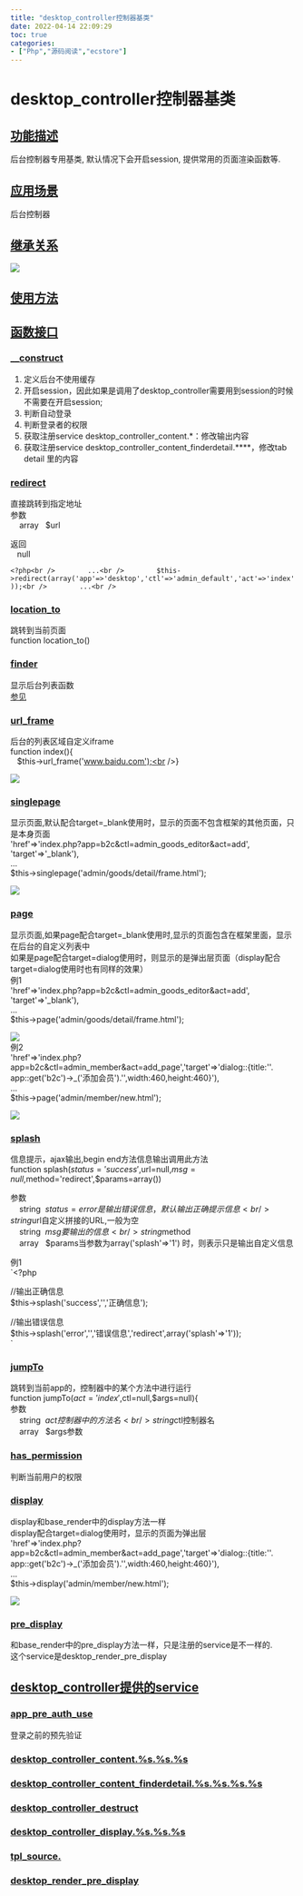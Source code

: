 ```yaml
---
title: "desktop_controller控制器基类"
date: 2022-04-14 22:09:29
toc: true
categories:
- ["Php","源码阅读","ecstore"]
---
```


# desktop_controller控制器基类


## [功能描述]()
后台控制器专用基类, 默认情况下会开启session, 提供常用的页面渲染函数等.

## [应用场景]()
后台控制器

## [继承关系]()

![](https://file.wulicode.com/yuque/202208/04/15/0017jG26zxMm.gif?x-oss-process=image/resize,h_251)

## [使用方法]()

## [函数接口]()

### [__construct]()

1. 定义后台不使用缓存
2. 开启session，因此如果是调用了desktop_controller需要用到session的时候不需要在开启session;
3. 判断自动登录
4. 判断登录者的权限
5. 获取注册service desktop_controller_content.*：修改输出内容
6. 获取注册service desktop_controller_content_finderdetail.****，修改tab detail 里的内容

### [redirect]()
直接跳转到指定地址<br />参数<br />    array   $url

返回<br />   null

`<?php<br />        ...<br />        $this->redirect(array('app'=>'desktop','ctl'=>'admin_default','act'=>'index'));<br />        ...<br />`

### [location_to]()
跳转到当前页面<br />function location_to()


### [finder]()
显示后台列表函数<br />[参见](http://www.ec-os.net/advance/desktop/dev.html#id5)

### [url_frame]()
后台的列表区域自定义iframe<br />function index(){<br />   $this->url_frame('www.baidu.com');<br />}


![](https://file.wulicode.com/yuque/202208/04/15/0018yYIahRxP.png?x-oss-process=image/resize,h_364)

### [singlepage]()
显示页面,默认配合target=_blank使用时，显示的页面不包含框架的其他页面，只是本身页面<br />'href'=>'index.php?app=b2c&ctl=admin_goods_editor&act=add',<br />'target'=>'_blank'),<br />...<br />$this->singlepage('admin/goods/detail/frame.html');

![](https://file.wulicode.com/yuque/202208/04/15/0018XBEZXwAQ.png?x-oss-process=image/resize,h_360)

### [page]()
显示页面,如果page配合target=_blank使用时,显示的页面包含在框架里面，显示在后台的自定义列表中<br />如果是page配合target=dialog使用时，则显示的是弹出层页面（display配合target=dialog使用时也有同样的效果）<br />例1<br />'href'=>'index.php?app=b2c&ctl=admin_goods_editor&act=add',<br />'target'=>'_blank'),<br />...<br />$this->page('admin/goods/detail/frame.html');


![](https://file.wulicode.com/yuque/202208/04/15/00191WZcKTi4.png?x-oss-process=image/resize,h_448)<br />例2<br />'href'=>'index.php?app=b2c&ctl=admin_member&act=add_page','target'=>'dialog::{title:\''.<br />app::get('b2c')->_('添加会员').'\',width:460,height:460}'),<br />...<br />$this->page('admin/member/new.html');


![](https://file.wulicode.com/yuque/202208/04/15/0019TJxlYGT3.png?x-oss-process=image/resize,h_440)

### [splash]()
信息提示，ajax输出,begin end方法信息输出调用此方法<br />function splash($status='success',$url=null,$msg=null,$method='redirect',$params=array())

参数<br />    string  $status=error是输出错误信息，默认输出正确提示信息<br />    string  $url自定义拼接的URL,一般为空<br />    string  $msg要输出的信息<br />    string  $method<br />    array   $params当参数为array('splash'=>'1') 时，则表示只是输出自定义信息

例1<br />`<?php

//输出正确信息<br />$this->splash('success','','正确信息');

//输出错误信息<br />$this->splash('error','','错误信息','redirect',array('splash'=>'1'));<br />`

### [jumpTo]()
跳转到当前app的，控制器中的某个方法中进行运行<br />function jumpTo($act='index',$ctl=null,$args=null){<br />参数<br />    string  $act控制器中的方法名<br />    string  $ctl控制器名<br />    array   $args参数


### [has_permission]()
判断当前用户的权限

### [display]()
display和base_render中的display方法一样<br />display配合target=dialog使用时，显示的页面为弹出层<br />'href'=>'index.php?app=b2c&ctl=admin_member&act=add_page','target'=>'dialog::{title:\''.<br />app::get('b2c')->_('添加会员').'\',width:460,height:460}'),<br />...<br />$this->display('admin/member/new.html');


![](https://file.wulicode.com/yuque/202208/04/15/0019TJxlYGT3.png?x-oss-process=image/resize,h_440)

### [pre_display]()
和base_render中的pre_display方法一样，只是注册的service是不一样的.<br />这个service是desktop_render_pre_display

## [desktop_controller提供的service]()

### [app_pre_auth_use]()
登录之前的预先验证

### [desktop_controller_content.%s.%s.%s]()

### [desktop_controller_content_finderdetail.%s.%s.%s.%s]()

### [desktop_controller_destruct]()

### [desktop_controller_display.%s.%s.%s]()

### [tpl_source.]()

### [desktop_render_pre_display]()

